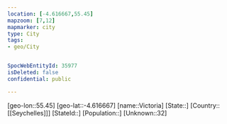 ```yaml
---
location: [-4.616667,55.45]
mapzoom: [7,12] 
mapmarker: city 
type: City
tags:
- geo/City


SpocWebEntityId: 35977
isDeleted: false
confidential: public

---
```

[geo-lon::55.45]
[geo-lat::-4.616667]
[name::Victoria]
[State::]
[Country::[[Seychelles]]]
[StateId::]
[Population::]
[Unknown::32]

